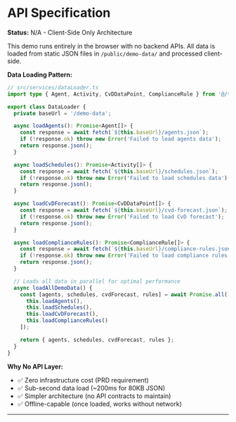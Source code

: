 # API Specification

**Status:** N/A - Client-Side Only Architecture

This demo runs entirely in the browser with no backend APIs. All data is loaded from static JSON files in `/public/demo-data/` and processed client-side.

**Data Loading Pattern:**

```typescript
// src/services/dataLoader.ts
import type { Agent, Activity, CvDDataPoint, ComplianceRule } from '@/types';

export class DataLoader {
  private baseUrl = '/demo-data';

  async loadAgents(): Promise<Agent[]> {
    const response = await fetch(`${this.baseUrl}/agents.json`);
    if (!response.ok) throw new Error('Failed to load agents data');
    return response.json();
  }

  async loadSchedules(): Promise<Activity[]> {
    const response = await fetch(`${this.baseUrl}/schedules.json`);
    if (!response.ok) throw new Error('Failed to load schedules data');
    return response.json();
  }

  async loadCvDForecast(): Promise<CvDDataPoint[]> {
    const response = await fetch(`${this.baseUrl}/cvd-forecast.json`);
    if (!response.ok) throw new Error('Failed to load CvD forecast');
    return response.json();
  }

  async loadComplianceRules(): Promise<ComplianceRule[]> {
    const response = await fetch(`${this.baseUrl}/compliance-rules.json`);
    if (!response.ok) throw new Error('Failed to load compliance rules');
    return response.json();
  }

  // Loads all data in parallel for optimal performance
  async loadAllDemoData() {
    const [agents, schedules, cvdForecast, rules] = await Promise.all([
      this.loadAgents(),
      this.loadSchedules(),
      this.loadCvDForecast(),
      this.loadComplianceRules()
    ]);

    return { agents, schedules, cvdForecast, rules };
  }
}
```

**Why No API Layer:**
- ✅ Zero infrastructure cost (PRD requirement)
- ✅ Sub-second data load (~200ms for 80KB JSON)
- ✅ Simpler architecture (no API contracts to maintain)
- ✅ Offline-capable (once loaded, works without network)

---

